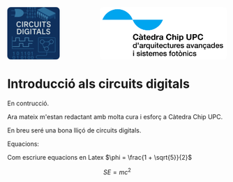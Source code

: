 
<!-- Posar aquesta imatge al començament de cada lliçó -->
<img src='../Intro/illustracio1.png' alt="Circuits digitals" style=" float: left; border-radius: 8px; height: 120px; text-align: right;"/>
<img src='../logos/LogoCatedraCHIPBlanc.jpg' alt="Logo Càtedra Chip" style="float: right; border-radius: 8px; height: 120px; text-align: right;"/>
<div style="clear: both;"></div>
<!--
<img src='../logos/LogoCatedraCHIPBlanc.jpg' alt="Logo Càtedra Chip" style=" display:block; margin-left:auto; border-radius: 8px; height: 100px; text-align: right;"/>
<img src='../Intro/illustracio3.png' alt="Circuits digitals" style=" display:block; margin-left:auto; border-radius: 8px; height: 100px; text-align: right;"/>
<br /><br />
-->



# Introducció als circuits digitals



En contrucció.

Ara mateix m'estan redactant amb molta cura i esforç a Càtedra Chip UPC.


En breu seré una bona lliçó de circuits digitals.

Equacions:

Com escriure equacions en Latex $\phi = \frac{1 + \sqrt{5}}{2}$

$$S
E = mc^2
$$


<!-- Aquesta imatge ha d'anar al final de cada lliçó, ja sigui amb aquesta línia o dins la signatura. Deixar comentat si ja està a la signatura
<img src='../logos/TotsLogosBlanc.png ' alt="Logos Càtedra Chip" width="70%" style="display:block; margin:0 auto; border-radius: 8px;"/>
 -->






##
<Autors autors="jpetit"/>

